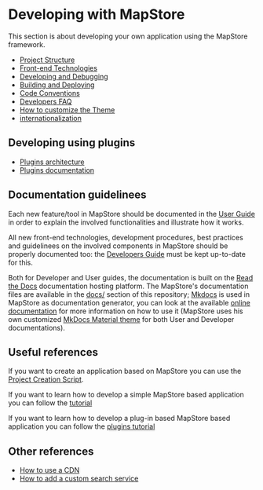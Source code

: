 # Developing with MapStore

This section is about developing your own application using the MapStore framework.

 * [Project Structure](../project-structure)
 * [Front-end Technologies](../reactjs-and-redux-introduction)
 * [Developing and Debugging](../developing)
 * [Building and Deploying](../building-and-deploying)
 * [Code Conventions](../code-conventions)
 * [Developers FAQ](../dev-faq)
 * [How to customize the Theme](../customize-theme)
 * [internationalization](../internationalization)

## Developing using plugins

 * [Plugins architecture](../plugins-architecture)
 * [Plugins documentation](../plugins-documentation)

## Documentation guidelinees

Each new feature/tool in MapStore should be documented in the [User Guide](https://mapstore2.readthedocs.io/en/latest/user-guide/home-page/) in order to explain the involved functionalities and illustrate how it works.

All new front-end technologies, development procedures, best practices and guidelinees on the involved components in MapStore should be properly documented too: the [Developers Guide](https://mapstore2.readthedocs.io/en/latest/developer-guide/) must be kept up-to-date for this.

Both for Developer and User guides, the documentation is built on the [Read the Docs](https://docs.readthedocs.io/en/latest/index.html#) documentation hosting platform. The MapStore's documentation files are available in the [docs/](https://github.com/geosolutions-it/MapStore2/tree/master/docs) section of this repository; [Mkdocs](https://docs.readthedocs.io/en/latest/intro/getting-started-with-mkdocs.html) is used in MapStore as documentation generator, you can look at the available [online documentation](https://docs.readthedocs.io/en/latest/intro/getting-started-with-mkdocs.html#getting-started-with-mkdocs) for more information on how to use it (MapStore uses his own customized [MkDocs Material theme](https://squidfunk.github.io/mkdocs-material/) for both User and Developer documentations).

## Useful references

If you want to create an application based on MapStore you can use the [Project Creation Script](../project-creation-script).

If you want to learn how to develop a simple MapStore based application you can follow the [tutorial](../application-tutorial)

If you want to learn how to develop a plug-in based MapStore based application you can follow the [plugins tutorial](../plugins-architecture#building-an-application-using-plugins)

## Other references

* [How to use a CDN](../how-to-use-a-cdn)
* [How to add a custom search service](../custom-search-service)
